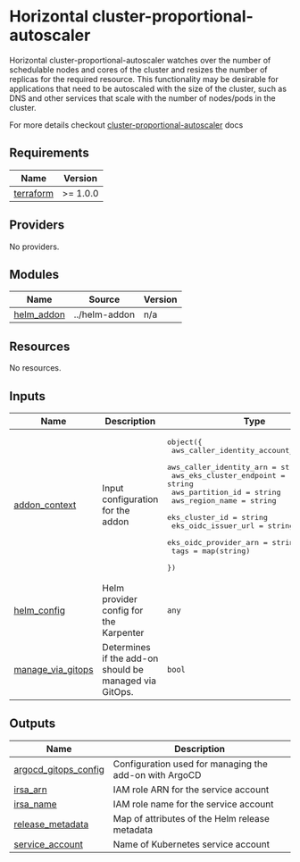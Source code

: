 # Horizontal cluster-proportional-autoscaler

Horizontal cluster-proportional-autoscaler watches over the number of schedulable nodes and cores of the cluster and resizes the number of replicas for the required resource. This functionality may be desirable for applications that need to be autoscaled with the size of the cluster, such as DNS and other services that scale with the number of nodes/pods in the cluster.

For more details checkout [cluster-proportional-autoscaler](https://github.com/kubernetes-sigs/cluster-proportional-autoscaler) docs

<!-- BEGINNING OF PRE-COMMIT-TERRAFORM DOCS HOOK -->
## Requirements

| Name | Version |
|------|---------|
| <a name="requirement_terraform"></a> [terraform](#requirement\_terraform) | >= 1.0.0 |

## Providers

No providers.

## Modules

| Name | Source | Version |
|------|--------|---------|
| <a name="module_helm_addon"></a> [helm\_addon](#module\_helm\_addon) | ../helm-addon | n/a |

## Resources

No resources.

## Inputs

| Name | Description | Type | Default | Required |
|------|-------------|------|---------|:--------:|
| <a name="input_addon_context"></a> [addon\_context](#input\_addon\_context) | Input configuration for the addon | <pre>object({<br/>    aws_caller_identity_account_id = string<br/>    aws_caller_identity_arn        = string<br/>    aws_eks_cluster_endpoint       = string<br/>    aws_partition_id               = string<br/>    aws_region_name                = string<br/>    eks_cluster_id                 = string<br/>    eks_oidc_issuer_url            = string<br/>    eks_oidc_provider_arn          = string<br/>    tags                           = map(string)<br/>  })</pre> | n/a | yes |
| <a name="input_helm_config"></a> [helm\_config](#input\_helm\_config) | Helm provider config for the Karpenter | `any` | `{}` | no |
| <a name="input_manage_via_gitops"></a> [manage\_via\_gitops](#input\_manage\_via\_gitops) | Determines if the add-on should be managed via GitOps. | `bool` | `false` | no |

## Outputs

| Name | Description |
|------|-------------|
| <a name="output_argocd_gitops_config"></a> [argocd\_gitops\_config](#output\_argocd\_gitops\_config) | Configuration used for managing the add-on with ArgoCD |
| <a name="output_irsa_arn"></a> [irsa\_arn](#output\_irsa\_arn) | IAM role ARN for the service account |
| <a name="output_irsa_name"></a> [irsa\_name](#output\_irsa\_name) | IAM role name for the service account |
| <a name="output_release_metadata"></a> [release\_metadata](#output\_release\_metadata) | Map of attributes of the Helm release metadata |
| <a name="output_service_account"></a> [service\_account](#output\_service\_account) | Name of Kubernetes service account |
<!-- END OF PRE-COMMIT-TERRAFORM DOCS HOOK -->
